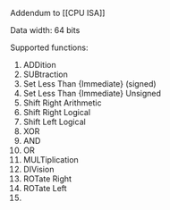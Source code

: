 Addendum to [[CPU ISA]]

Data width: 64 bits

Supported functions:
1) ADDition
2) SUBtraction
3) Set Less Than {Immediate} (signed)
4) Set Less Than {Immediate} Unsigned
7) Shift Right Arithmetic
8) Shift Right Logical
9) Shift Left Logical
10) XOR
11) AND
12) OR
13) MULTiplication
14) DIVision
15) ROTate Right
16) ROTate Left
17) 